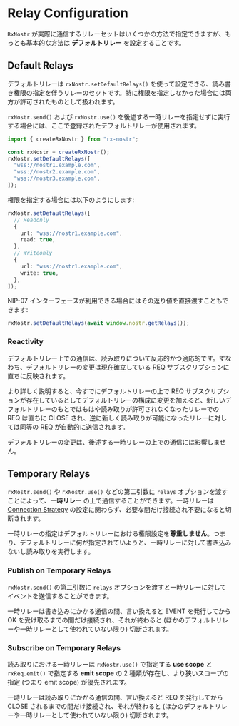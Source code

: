 # Relay Configuration

`RxNostr` が実際に通信するリレーセットはいくつかの方法で指定できますが、もっとも基本的な方法は **デフォルトリレー** を設定することです。

## Default Relays

デフォルトリレーは `rxNostr.setDefaultRelays()` を使って設定できる、読み書き権限の指定を伴うリレーのセットです。特に権限を指定しなかった場合には両方が許可されたものとして扱われます。

`rxNostr.send()` および `rxNostr.use()` を後述する一時リレーを指定せずに実行する場合には、ここで登録されたデフォルトリレーが使用されます。

```ts
import { createRxNostr } from "rx-nostr";

const rxNostr = createRxNostr();
rxNostr.setDefaultRelays([
  "wss://nostr1.example.com",
  "wss://nostr2.example.com",
  "wss://nostr3.example.com",
]);
```

権限を指定する場合には以下のようにします:

```ts
rxNostr.setDefaultRelays([
  // Readonly
  {
    url: "wss://nostr1.example.com",
    read: true,
  },
  // Writeonly
  {
    url: "wss://nostr1.example.com",
    write: true,
  },
]);
```

NIP-07 インターフェースが利用できる場合にはその返り値を直接渡すこともできます:

```ts
rxNostr.setDefaultRelays(await window.nostr.getRelays());
```

### Reactivity

デフォルトリレー上での通信は、読み取りについて反応的かつ適応的です。すなわち、デフォルトリレーの変更は現在確立している REQ サブスクリプションに直ちに反映されます。

より詳しく説明すると、今すでにデフォルトリレーの上で REQ サブスクリプションが存在しているとしてデフォルトリレーの構成に変更を加えると、新しいデフォルトリレーのもとではもはや読み取りが許可されなくなったリレーでの REQ は直ちに CLOSE され、逆に新しく読み取りが可能になったリレーに対しては同等の REQ が自動的に送信されます。

デフォルトリレーの変更は、後述する一時リレーの上での通信には影響しません。

## Temporary Relays

`rxNostr.send()` や `rxNostr.use()` などの第二引数に `relays` オプションを渡すことによって、**一時リレー** の上で通信することができます。一時リレーは [Connection Strategy](./connection-strategy.md) の設定に関わらず、必要な間だけ接続され不要になると切断されます。

一時リレーの指定はデフォルトリレーにおける権限設定を**尊重しません**。つまり、デフォルトリレーに何が指定されていようと、一時リレーに対して書き込みないし読み取りを実行します。

### Publish on Temporary Relays

`rxNostr.send()` の第二引数に `relays` オプションを渡すと一時リレーに対してイベントを送信することができます。

一時リレーは書き込みにかかる通信の間、言い換えると EVENT を発行してから OK を受け取るまでの間だけ接続され、それが終わると (ほかのデフォルトリレーや一時リレーとして使われていない限り) 切断されます。

### Subscribe on Temporary Relays

読み取りにおける一時リレーは `rxNostr.use()` で指定する **use scope** と `rxReq.emit()` で指定する **emit scope** の 2 種類が存在し、より狭いスコープの指定 (つまり emit scope) が優先されます。

一時リレーは読み取りにかかる通信の間、言い換えると REQ を発行してから CLOSE されるまでの間だけ接続され、それが終わると (ほかのデフォルトリレーや一時リレーとして使われていない限り) 切断されます。
